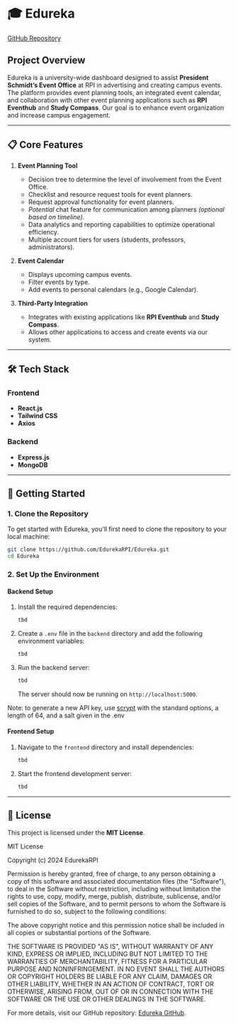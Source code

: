 
# 🎓 **Edureka**

[GitHub Repository](https://github.com/EdurekaRPI/Edureka)

## **Project Overview**
Edureka is a university-wide dashboard designed to assist **President Schmidt’s Event Office** at RPI in advertising and creating campus events. The platform provides event planning tools, an integrated event calendar, and collaboration with other event planning applications such as **RPI Eventhub** and **Study Compass**. Our goal is to enhance event organization and increase campus engagement.

---

## 📋 **Core Features**
1. **Event Planning Tool**
   - Decision tree to determine the level of involvement from the Event Office.
   - Checklist and resource request tools for event planners.
   - Request approval functionality for event planners.
   - *Potential* chat feature for communication among planners *(optional based on timeline).*
   - Data analytics and reporting capabilities to optimize operational efficiency.
   - Multiple account tiers for users (students, professors, administrators).

2. **Event Calendar**
   - Displays upcoming campus events.
   - Filter events by type.
   - Add events to personal calendars (e.g., Google Calendar).

3. **Third-Party Integration**
   - Integrates with existing applications like **RPI Eventhub** and **Study Compass**.
   - Allows other applications to access and create events via our system.

---

## 🛠 **Tech Stack**
### **Frontend**
- **React.js**
- **Tailwind CSS**
- **Axios**

### **Backend**
- **Express.js**
- **MongoDB**

---

## 🚀 **Getting Started**

### **1. Clone the Repository**
To get started with Edureka, you'll first need to clone the repository to your local machine:

```bash
git clone https://github.com/EdurekaRPI/Edureka.git
cd Edureka
```

### **2. Set Up the Environment**

#### **Backend Setup**
1. Install the required dependencies:

   ```bash
   tbd
   
   ```

2. Create a `.env` file in the `backend` directory and add the following environment variables:

   ```bash
   tbd
   
   ```

3. Run the backend server:

   ```bash
   tbd
   
   ```

   The server should now be running on `http://localhost:5000`.
   
   
Note: to generate a new API key, use [scrypt](https://www.browserling.com/tools/scrypt) with the standard options, a length of 64, and a salt given in the .env

#### **Frontend Setup**
1. Navigate to the `frontend` directory and install dependencies:

   ```bash
   tbd
   
   ```

2. Start the frontend development server:

   ```bash
   tbd
   

   ```

---

## 📝 **License**
This project is licensed under the **MIT License**.

MIT License

Copyright (c) 2024 EdurekaRPI

Permission is hereby granted, free of charge, to any person obtaining a copy
of this software and associated documentation files (the "Software"), to deal
in the Software without restriction, including without limitation the rights
to use, copy, modify, merge, publish, distribute, sublicense, and/or sell
copies of the Software, and to permit persons to whom the Software is
furnished to do so, subject to the following conditions:

The above copyright notice and this permission notice shall be included in all
copies or substantial portions of the Software.

THE SOFTWARE IS PROVIDED "AS IS", WITHOUT WARRANTY OF ANY KIND, EXPRESS OR
IMPLIED, INCLUDING BUT NOT LIMITED TO THE WARRANTIES OF MERCHANTABILITY,
FITNESS FOR A PARTICULAR PURPOSE AND NONINFRINGEMENT. IN NO EVENT SHALL THE
AUTHORS OR COPYRIGHT HOLDERS BE LIABLE FOR ANY CLAIM, DAMAGES OR OTHER
LIABILITY, WHETHER IN AN ACTION OF CONTRACT, TORT OR OTHERWISE, ARISING FROM,
OUT OF OR IN CONNECTION WITH THE SOFTWARE OR THE USE OR OTHER DEALINGS IN THE
SOFTWARE.

For more details, visit our GitHub repository: [Edureka GitHub](https://github.com/EdurekaRPI/Edureka).
